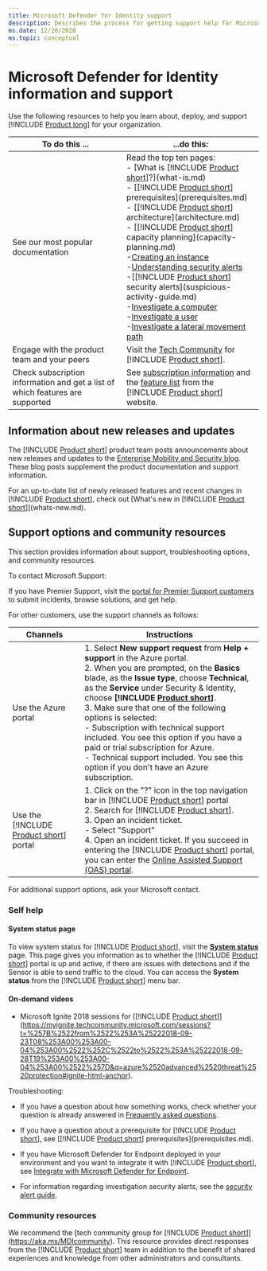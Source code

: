 ```yaml
---
title: Microsoft Defender for Identity support
description: Describes the process for getting support help for Microsoft Defender for Identity.
ms.date: 12/20/2020
ms.topic: conceptual
---
```


# Microsoft Defender for Identity information and support

Use the following resources to help you learn about, deploy, and support [!INCLUDE [Product long](includes/product-long.md)] for your organization.

|To do this ...|...do this:|
|----|----|
|See our most popular documentation|Read the top ten pages:<br>- [What is [!INCLUDE [Product short](includes/product-short.md)]?](what-is.md)<br>- [[!INCLUDE [Product short](includes/product-short.md)] prerequisites](prerequisites.md)<br>- [[!INCLUDE [Product short](includes/product-short.md)] architecture](architecture.md)<br>- [[!INCLUDE [Product short](includes/product-short.md)] capacity planning](capacity-planning.md)<br>-[Creating an instance](install-step1.md)<br>-[Understanding security alerts](understanding-security-alerts.md)<br>-[[!INCLUDE [Product short](includes/product-short.md)] security alerts](suspicious-activity-guide.md)<br>-[Investigate a computer](investigate-a-computer.md)<br>-[Investigate a user](investigate-a-user.md)<br>-[Investigate a lateral movement path](investigate-lateral-movement-path.md)
|Engage with the product team and your peers|Visit the [Tech Community](https://techcommunity.microsoft.com/t5/Azure-Advanced-Threat-Protection/bd-p/AzureAdvancedThreatProtection) for [!INCLUDE [Product short](includes/product-short.md)].|
|Check subscription information and get a list of which features are supported|See [subscription information](https://www.microsoft.com/cloud-platform/azure-information-protection-pricing) and the [feature list](https://www.microsoft.com/cloud-platform/azure-information-protection-features) from the [!INCLUDE [Product short](includes/product-short.md)] website.|

## Information about new releases and updates

The [!INCLUDE [Product short](includes/product-short.md)] product team posts announcements about new releases and updates to the [Enterprise Mobility and Security blog](https://cloudblogs.microsoft.com/enterprisemobility/author/microsoft-advanced-threat-analytics-team/). These blog posts supplement the product documentation and support information.

For an up-to-date list of newly released features and recent changes in [!INCLUDE [Product short](includes/product-short.md)], check out [What's new in [!INCLUDE [Product short](includes/product-short.md)]](whats-new.md).

## Support options and community resources

This section provides information about support, troubleshooting options, and community resources.

To contact Microsoft Support:

If you have Premier Support, visit the [portal for Premier Support customers](https://premier.microsoft.com/) to submit incidents, browse solutions, and get help.

For other customers, use the support channels as follows:

| Channels|Instructions|
|------|-----|
|Use the Azure portal|1. Select **New support request** from **Help + support** in the Azure portal.<br>2. When you are prompted, on the **Basics** blade, as the **Issue type**, choose **Technical**, as the **Service** under Security & Identity, choose **[!INCLUDE [Product short](includes/product-short.md)]**.<br>3. Make sure that one of the following options is selected:<br>- Subscription with technical support included. You see this option if you have a paid or trial subscription for Azure.<br>- Technical support included. You see this option if you don't have an Azure subscription.|
|Use the [!INCLUDE [Product short](includes/product-short.md)] portal| 1. Click on the "?" icon in the top navigation bar in [!INCLUDE [Product short](includes/product-short.md)] portal<br>2. Search for [!INCLUDE [Product short](includes/product-short.md)].<br>3. Open an incident ticket.<br>- Select "Support"<br>4. Open an incident ticket. If you succeed in entering the [!INCLUDE [Product short](includes/product-short.md)] portal, you can enter the [Online Assisted Support (OAS) portal](https://support.microsoft.com/assistedsupportproducts). |

For additional support options, ask your Microsoft contact.

### Self help

#### System status page

To view system status for [!INCLUDE [Product short](includes/product-short.md)], visit the [**System status**](https://health.atp.azure.com/) page. This page gives you information as to whether the [!INCLUDE [Product short](includes/product-short.md)] portal is up and active, if there are issues with detections and if the Sensor is able to send traffic to the cloud. You can access the **System status** from the [!INCLUDE [Product short](includes/product-short.md)] menu bar.

#### On-demand videos

- Microsoft Ignite 2018 sessions for [[!INCLUDE [Product short](includes/product-short.md)]](<https://myignite.techcommunity.microsoft.com/sessions?t=%257B%2522from%2522%253A%25222018-09-23T08%253A00%253A00-04%253A00%2522%252C%2522to%2522%253A%25222018-09-28T19%253A00%253A00-04%253A00%2522%257D&q=azure%2520advanced%2520threat%2520protection#ignite-html-anchor>).

Troubleshooting:

- If you have a question about how something works, check whether your question is already answered in [Frequently asked questions](technical-faq.yml).

- If you have a question about a prerequisite for [!INCLUDE [Product short](includes/product-short.md)], see [[!INCLUDE [Product short](includes/product-short.md)] prerequisites](prerequisites.md).

- If you have Microsoft Defender for Endpoint deployed in your environment and you want to integrate it with [!INCLUDE [Product short](includes/product-short.md)], see [Integrate with Microsoft Defender for Endpoint](integrate-mde.md).

- For information regarding investigation security alerts, see the [security alert guide](suspicious-activity-guide.md).

### Community resources

We recommend the [tech community group for [!INCLUDE [Product short](includes/product-short.md)]](<https://aka.ms/MDIcommunity>). This resource provides direct responses from the [!INCLUDE [Product short](includes/product-short.md)] team in addition to the benefit of shared experiences and knowledge from other administrators and consultants.
